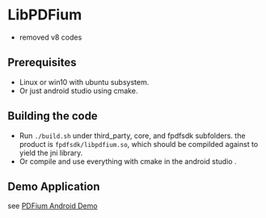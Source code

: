 # LibPDFium
- removed v8 codes

## Prerequisites

- Linux or win10 with ubuntu subsystem. 
- Or just android studio using cmake. 

## Building the code

- Run `./build.sh` under third_party, core, and fpdfsdk subfolders. the product is `fpdfsdk/libpdfium.so`, which should be compilded against to yield the jni library.
- Or compile and use everything with cmake in the android studio .

## Demo Application

see [PDFium Android Demo](https://github.com/KnIfER/PDFium-Android-Demo)
